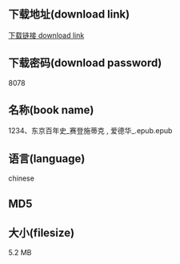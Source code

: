 ## 下载地址(download link)
[下载链接 download link](https://tutu365.netlify.app/?s=1234%E3%80%81%E4%B8%9C%E4%BA%AC%E7%99%BE%E5%B9%B4%E5%8F%B2_%E8%B5%9B%E7%99%BB%E6%96%BD%E8%92%82%E5%85%8B+%2C+%E7%88%B1%E5%BE%B7%E5%8D%8E_.epub)

## 下载密码(download password)
8078

## 名称(book name)
1234、东京百年史_赛登施蒂克 , 爱德华_.epub.epub

## 语言(language)
chinese

## MD5


## 大小(filesize)
5.2 MB
